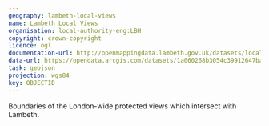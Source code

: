 ```yaml
---
geography: lambeth-local-views
name: Lambeth Local Views
organisation: local-authority-eng:LBH
copyright: crown-copyright
licence: ogl
documentation-url: http://openmappingdata.lambeth.gov.uk/datasets/local-views
data-url: https://opendata.arcgis.com/datasets/1a060268b3054c39912647bae178d758_6.geojson
task: geojson
projection: wgs84
key: OBJECTID
---
```


Boundaries of the London-wide protected views which intersect with Lambeth.
